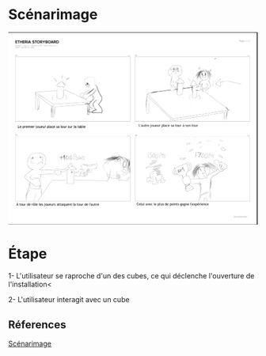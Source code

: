 # Scénarimage

<!-- Ici mettre tous les documents et références associés au scénarimage  -->
![scenarimage etheria](/Assets/scenarimage_etheria_v2.png)

# Étape

1- L'utilisateur se raproche d'un des cubes, ce qui déclenche l'ouverture de l'installation<

2- L'utilisateur interagit avec un cube

## Réferences 

[Scénarimage](https://tim-montmorency.com/582523-gestion/#/contenus/3_planification/40_scenarimage/)
